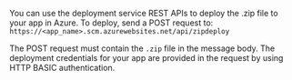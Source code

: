 
You can use the deployment service REST APIs to deploy the .zip file to your app in Azure. To deploy, send a POST request to:
`https://<app_name>.scm.azurewebsites.net/api/zipdeploy`

The POST request must contain the `.zip` file in the message body. The deployment credentials for your app are provided in the request by using HTTP BASIC authentication.